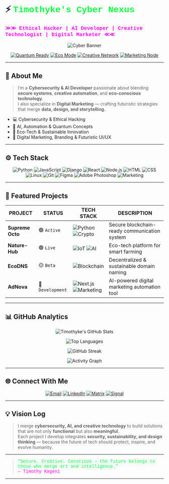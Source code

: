 # ⚡ <span style="font-family: 'Courier New', monospace; color: #00FF41">Timothyke's Cyber Nexus</span>

### <span style="font-family: 'Courier New', monospace; color: #FF00FF">≫≫ Ethical Hacker | AI Developer | Creative Technologist | Digital Marketer ≪≪</span>

<div align="center">

![Cyber Banner](https://raw.githubusercontent.com/Timothyke/Timothyke/main/assets/cyber-banner.gif)

[![Quantum Ready](https://img.shields.io/badge/QUANTUM_READY-000000?style=for-the-badge&logo=quantum-computing)](https://github.com/Timothyke)
[![Eco Mode](https://img.shields.io/badge/ECO_TECH-00AA00?style=for-the-badge&logo=leaf&logoColor=white)](https://github.com/Timothyke)
[![Creative Network](https://img.shields.io/badge/CREATIVE_MIND-A020F0?style=for-the-badge&logo=adobecreativecloud&logoColor=white)](https://github.com/Timothyke)
[![Marketing Node](https://img.shields.io/badge/DIGITAL_MARKETER-FF4500?style=for-the-badge&logo=googleads&logoColor=white)](https://github.com/Timothyke)

</div>

---

## 🧠 About Me

> I’m a **Cybersecurity & AI Developer** passionate about blending **secure systems**, **creative automation**, and **eco-conscious technology**.  
> I also specialize in **Digital Marketing** — crafting futuristic strategies that merge **data, design, and storytelling.**

- 💻 Cybersecurity & Ethical Hacking  
- 🧩 AI, Automation & Quantum Concepts  
- 🌱 Eco-Tech & Sustainable Innovation  
- 🎨 Digital Marketing, Branding & Futuristic UI/UX  

---

## ⚙️ Tech Stack

<div align="center">

![Python](https://img.shields.io/badge/Python-3776AB?style=for-the-badge&logo=python&logoColor=white)
![JavaScript](https://img.shields.io/badge/JavaScript-F7DF1E?style=for-the-badge&logo=javascript&logoColor=black)
![Django](https://img.shields.io/badge/Django-092E20?style=for-the-badge&logo=django&logoColor=white)
![React](https://img.shields.io/badge/React-61DAFB?style=for-the-badge&logo=react&logoColor=black)
![Node.js](https://img.shields.io/badge/Node.js-339933?style=for-the-badge&logo=nodedotjs&logoColor=white)
![HTML](https://img.shields.io/badge/HTML5-E34F26?style=for-the-badge&logo=html5&logoColor=white)
![CSS](https://img.shields.io/badge/CSS3-1572B6?style=for-the-badge&logo=css3&logoColor=white)
![Linux](https://img.shields.io/badge/Linux-FCC624?style=for-the-badge&logo=linux&logoColor=black)
![Git](https://img.shields.io/badge/Git-F05032?style=for-the-badge&logo=git&logoColor=white)
![Figma](https://img.shields.io/badge/Figma-000000?style=for-the-badge&logo=figma&logoColor=white)
![Adobe Photoshop](https://img.shields.io/badge/Photoshop-31A8FF?style=for-the-badge&logo=adobephotoshop&logoColor=white)
![Marketing](https://img.shields.io/badge/Marketing_AI-FF1493?style=for-the-badge&logo=googleanalytics&logoColor=white)

</div>

---

## 🚀 Featured Projects

| PROJECT | STATUS | TECH STACK | DESCRIPTION |
|----------|--------|-------------|--------------|
| **Supreme Octo** | 🟢 `Active` | ![Python](https://img.shields.io/badge/Python-3776AB?logo=python) ![Crypto](https://img.shields.io/badge/Cryptography-000000?logo=bitcoin) | Secure blockchain-ready communication system |
| **Nature-Hub** | 🟢 `Live` | ![IoT](https://img.shields.io/badge/IoT_EDGE-00AA00?logo=raspberry-pi) ![AI](https://img.shields.io/badge/AI_Model-FF6F00?logo=tensorflow) | Eco-tech platform for smart farming |
| **EcoDNS** | 🟡 `Beta` | ![Blockchain](https://img.shields.io/badge/Blockchain_4.0-F16822?logo=ethereum) | Decentralized & sustainable domain naming |
| **AdNova** | 🔵 `Development` | ![Next.js](https://img.shields.io/badge/Next.js-000000?logo=nextdotjs) ![Marketing](https://img.shields.io/badge/Creative_Ads-FF1493?logo=adobe) | AI-powered digital marketing automation tool |

---

## 📊 GitHub Analytics

<div align="center">

![Timothyke's GitHub Stats](https://github-readme-stats.vercel.app/api?username=Timothyke&show_icons=true&theme=tokyonight&hide_border=true&bg_color=0d1117&title_color=00FF41&text_color=FFFFFF&icon_color=FF00FF)

![Top Languages](https://github-readme-stats.vercel.app/api/top-langs/?username=Timothyke&layout=compact&theme=tokyonight&hide_border=true&bg_color=0d1117&title_color=00FF41&text_color=FFFFFF)

![GitHub Streak](https://streak-stats.demolab.com?user=Timothyke&theme=tokyonight&hide_border=true&background=0d1117&stroke=FF00FF&ring=00FF41&fire=FF00FF&currStreakLabel=00FF41)

![Activity Graph](https://github-readme-activity-graph.vercel.app/graph?username=Timothyke&bg_color=0d1117&color=00FF41&line=FF00FF&point=FFFFFF&area=true&hide_border=true)

</div>

---

## 🌐 Connect With Me

<div align="center">

[![Email](https://img.shields.io/badge/Encrypted_Mail-D14836?style=for-the-badge&logo=protonmail&logoColor=white)](mailto:timothymaina040@gmail.com)
[![LinkedIn](https://img.shields.io/badge/LinkedIn_Node-0A66C2?style=for-the-badge&logo=linkedin&logoColor=white)](https://www.linkedin.com/in/timothy-kageni)
[![Matrix](https://img.shields.io/badge/Matrix_Channel-000000?style=for-the-badge&logo=matrix&logoColor=white)](https://matrix.to/#/@yourhandle:matrix.org)
[![Signal](https://img.shields.io/badge/Signal_P2P-2592E9?style=for-the-badge&logo=signal&logoColor=white)](https://signal.me/#p/+254794637463)

</div>

---

## 💡 Vision Log

> I merge **cybersecurity, AI, and creative technology** to build solutions that are not only **functional** but also **meaningful**.  
> Each project I develop integrates **security, sustainability, and design thinking** — because the future of tech should protect, inspire, and evolve humanity.

---

> <span style="font-family: 'Courier New', monospace; color: #00FF41">"Secure. Creative. Conscious — the future belongs to those who merge art and intelligence."</span>  
> <span style="font-family: 'Courier New', monospace; color: #FF00FF">— Timothy Kageni</span>

---
